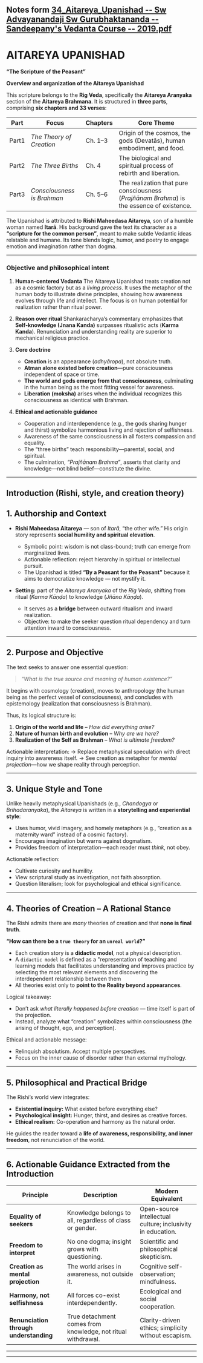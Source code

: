 ## Notes form **[34_Aitareya_Upanishad -- Sw Advayanandaji Sw Gurubhaktananda -- Sandeepany's Vedanta Course -- 2019.pdf](https://chinfo.org/wp-content/uploads/2024/05/34_Aitareya_Upanishad-fced564c-5f2f-45c3-a707-9990f0e6fc3f.pdf)**

# AITAREYA UPANISHAD  
**“The Scripture of the Peasant”**

**Overview and organization of the Aitareya Upanishad**

This scripture belongs to the **Rig Veda**, specifically the **Aitareya Aranyaka** section of the **Aitareya Brahmana**.
It is structured in **three parts**, comprising **six chapters and 33 verses**:

| Part  | Focus                      | Chapters | Core Theme                                                                                |
| ------| -------------------------- | -------- | ----------------------------------------------------------------------------------------- |
| Part1 | *The Theory of Creation*   | Ch. 1–3  | Origin of the cosmos, the gods (Devatās), human embodiment, and food.                     |
| Part2 | *The Three Births*         | Ch. 4    | The biological and spiritual process of rebirth and liberation.                           |
| Part3 | *Consciousness is Brahman* | Ch. 5–6  | The realization that pure consciousness (*Prajñānam Brahma*) is the essence of existence. |

The Upanishad is attributed to **Rishi Maheedasa Aitareya**, son of a humble woman named **Itarā**. His background gave the text its character as a **“scripture for the common person”**, meant to make subtle Vedantic ideas relatable and humane. Its tone blends logic, humor, and poetry to engage emotion and imagination rather than dogma.

---

### **Objective and philosophical intent**

1. **Human-centered Vedanta**
   The Aitareya Upanishad treats creation not as a cosmic factory but as a *living process*. It uses the metaphor of the human body to illustrate divine principles, showing how awareness evolves through life and intellect. The focus is on human potential for realization rather than ritual power.

2. **Reason over ritual**
   Shankaracharya’s commentary emphasizes that **Self-knowledge (Jnana Kanda)** surpasses ritualistic acts (**Karma Kanda**). Renunciation and understanding reality are superior to mechanical religious practice.

3. **Core doctrine**

   * **Creation** is an appearance (*adhyāropa*), not absolute truth.
   * **Atman alone existed before creation**—pure consciousness independent of space or time.
   * **The world and gods emerge from that consciousness**, culminating in the human being as the most fitting vessel for awareness.
   * **Liberation (moksha)** arises when the individual recognizes this consciousness as identical with Brahman.

4. **Ethical and actionable guidance**

   * Cooperation and interdependence (e.g., the gods sharing hunger and thirst) symbolize harmonious living and rejection of selfishness.
   * Awareness of the same consciousness in all fosters compassion and equality.
   * The “three births” teach responsibility—parental, social, and spiritual.
   * The culmination, *“Prajñānam Brahma”*, asserts that clarity and knowledge—not blind belief—constitute the divine.

---

**Introduction** (Rishi, style, and creation theory)
---

## 1. **Authorship and Context**

* **Rishi Maheedasa Aitareya** — son of *Itarā*, “the other wife.” His origin story represents **social humility and spiritual elevation**.

  * Symbolic point: wisdom is not class-bound; truth can emerge from marginalized lives.
  * Actionable reflection: reject hierarchy in spiritual or intellectual pursuit.
  * The Upanishad is titled **“By a Peasant for the Peasant”** because it aims to democratize knowledge — not mystify it.

* **Setting:** part of the *Aitareya Aranyaka* of the *Rig Veda*, shifting from ritual (*Karma Kāṇḍa*) to knowledge (*Jñāna Kāṇḍa*).

  * It serves as a **bridge** between outward ritualism and inward realization.
  * Objective: to make the seeker question ritual dependency and turn attention inward to consciousness.

---

## 2. **Purpose and Objective**

The text seeks to answer one essential question:

> *“What is the true source and meaning of human existence?”*

It begins with cosmology (creation), moves to anthropology (the human being as the perfect vessel of consciousness), and concludes with epistemology (realization that consciousness is Brahman).

Thus, its logical structure is:

1. **Origin of the world and life** – *How did everything arise?*
2. **Nature of human birth and evolution** – *Why are we here?*
3. **Realization of the Self as Brahman** – *What is ultimate freedom?*

Actionable interpretation:
→ Replace metaphysical speculation with direct inquiry into awareness itself.
→ See creation as metaphor for *mental projection*—how we shape reality through perception.

---

## 3. **Unique Style and Tone**

Unlike heavily metaphysical Upanishads (e.g., *Chandogya* or *Brihadaranyaka*), the *Aitareya* is written in a **storytelling and experiential style**:

* Uses humor, vivid imagery, and homely metaphors (e.g., “creation as a maternity ward” instead of a cosmic factory).
* Encourages imagination but warns against dogmatism.
* Provides freedom of interpretation—each reader must *think*, not obey.

Actionable reflection:

* Cultivate curiosity and humility.
* View scriptural study as investigation, not faith absorption.
* Question literalism; look for psychological and ethical significance.

---

## 4. **Theories of Creation – A Rational Stance**

The Rishi admits there are *many* theories of creation and that **none is final truth**.

**“How can there be a `true theory` for an `unreal world`?”**
* Each creation story is a **didactic model**, not a physical description.
* A `didactic model` is defined as a "representation of teaching and learning models that facilitates understanding and improves practice by selecting the most relevant elements and discovering the interdependent relationship between them
* All theories exist only to **point to the Reality beyond appearances**.


Logical takeaway:

* Don’t ask *what literally happened before creation* — time itself is part of the projection.
* Instead, analyze what “creation” symbolizes within consciousness (the arising of thought, ego, and perception).

Ethical and actionable message:

* Relinquish absolutism. Accept multiple perspectives.
* Focus on the inner cause of disorder rather than external mythology.

---

## 5. **Philosophical and Practical Bridge**

The Rishi’s world view integrates:

* **Existential inquiry:** What existed before everything else?
* **Psychological insight:** Hunger, thirst, and desires as creative forces.
* **Ethical realism:** Co-operation and harmony as the natural order.

He guides the reader toward a **life of awareness, responsibility, and inner freedom**, not renunciation of the world.

---

## 6. **Actionable Guidance Extracted from the Introduction**

| Principle                              | Description                                                  | Modern Equivalent                                           |
| -------------------------------------- | ------------------------------------------------------------ | ----------------------------------------------------------- |
| **Equality of seekers**                | Knowledge belongs to all, regardless of class or gender.     | Open-source intellectual culture; inclusivity in education. |
| **Freedom to interpret**               | No one dogma; insight grows with questioning.                | Scientific and philosophical skepticism.                    |
| **Creation as mental projection**      | The world arises in awareness, not outside it.               | Cognitive self-observation; mindfulness.                    |
| **Harmony, not selfishness**           | All forces co-exist interdependently.                        | Ecological and social cooperation.                          |
| **Renunciation through understanding** | True detachment comes from knowledge, not ritual withdrawal. | Clarity-driven ethics; simplicity without escapism.         |

---


---

